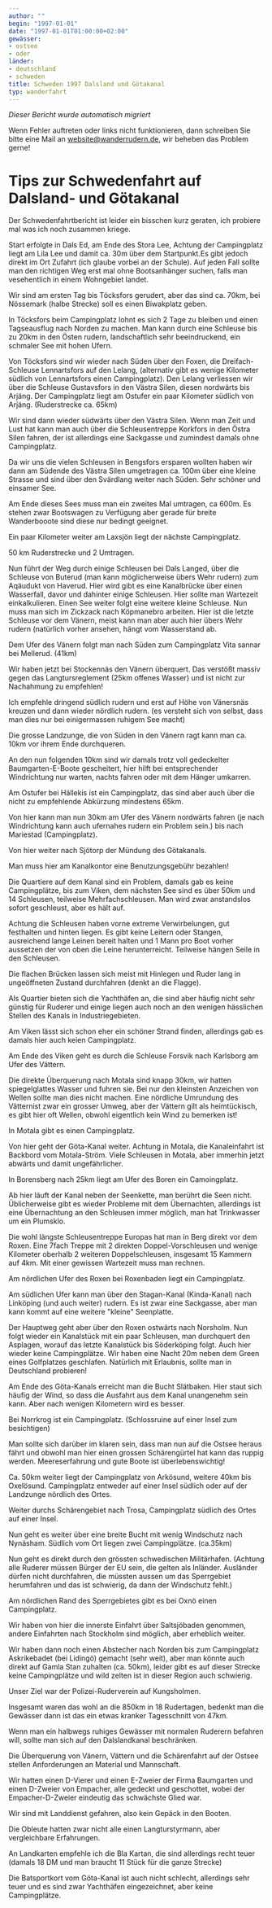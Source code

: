 ```yaml
---
author: ""
begin: "1997-01-01"
date: "1997-01-01T01:00:00+02:00"
gewässer:
- ostsee
- oder
länder:
- deutschland
- schweden
title: Schweden 1997 Dalsland und Götakanal
typ: wanderfahrt
---
```



*Dieser Bericht wurde automatisch migriert*

Wenn Fehler auftreten oder links nicht funktionieren, dann schreiben Sie bitte eine Mail an website@wanderrudern.de, wir beheben das Problem gerne!



# Tips zur Schwedenfahrt auf Dalsland- und Götakanal


Der Schwedenfahrtbericht ist leider ein bisschen kurz geraten, ich probiere mal was ich noch zusammen kriege.

Start erfolgte in Dals Ed, am Ende des Stora Lee, Achtung der Campingplatz liegt am Lila Lee und damit ca. 30m über dem Startpunkt.Es gibt jedoch direkt im Ort Zufahrt (ich glaube vorbei an der Schule). Auf jeden Fall sollte man den richtigen Weg erst mal ohne Bootsanhänger suchen, falls man vesehentlich in einem Wohngebiet landet.

Wir sind am ersten Tag bis Töcksfors gerudert, aber das sind ca. 70km, bei Nössemark (halbe Strecke) soll es einen Biwakplatz geben.

In Töcksfors beim Campingplatz lohnt es sich 2 Tage zu bleiben und einen Tagseausflug nach Norden zu machen. Man kann durch eine Schleuse bis zu 20km in den Östen rudern, landschaftlich sehr beeindruckend, ein schmaler See mit hohen Ufern.

Von Töcksfors sind wir wieder nach Süden über den Foxen, die Dreifach-Schleuse Lennartsfors auf den Lelang, (alternativ gibt es wenige Kilometer südlich von Lennartsfors einen Campingplatz). Den Lelang verliessen wir über die Schleuse Gustavsfors in den Västra Silen, diesen nordwärts bis Arjäng. Der Campingplatz liegt am Ostufer ein paar Kilometer südlich von Arjäng. (Ruderstrecke ca. 65km)

Wir sind dann wieder südwärts über den Västra Silen. Wenn man Zeit und Lust hat kann man auch über die Schleusentreppe Korkfors in den Östra Silen fahren, der ist allerdings eine Sackgasse und zumindest damals ohne Campingplatz.

Da wir uns die vielen Schleusen in Bengsfors ersparen wollten haben wir dann am Südende des Västra Silen umgetragen ca. 100m über eine kleine Strasse und sind über den Svärdlang weiter nach Süden. Sehr schöner und einsamer See.

Am Ende dieses Sees muss man ein zweites Mal umtragen, ca 600m. Es stehen zwar Bootswagen zu Verfügung aber gerade für breite Wanderbooote sind diese nur bedingt geeignet.

Ein paar Kilometer weiter am Laxsjön liegt der nächste Campingplatz.

50 km Ruderstrecke und 2 Umtragen.

Nun führt der Weg durch einige Schleusen bei Dals Langed, über die Schleuse von Buterud (man kann möglicherweise übers Wehr rudern) zum Aqäudukt von Haverud. Hier wird gibt es eine Kanalbrücke über einen Wasserfall, davor und dahinter einige Schleusen. Hier sollte man Wartezeit einkalkulieren. Einen See weiter folgt eine weitere kleine Schleuse. Nun muss man sich im Zickzack nach Köpmanebro arbeiten. Hier ist die letzte Schleuse vor dem Vänern, meist kann man aber auch hier übers Wehr rudern (natürlich vorher ansehen, hängt vom Wasserstand ab.

Dem Ufer des Vänern folgt man nach Süden zum Campingplatz Vita sannar bei Mellerud. (41km)

Wir haben jetzt bei Stockennäs den Vänern überquert. Das verstößt massiv gegen das Langtursreglement (25km offenes Wasser) und ist nicht zur Nachahmung zu empfehlen!

Ich empfehle dringend südlich rudern und erst auf Höhe von Vänersnäs kreuzen und dann wieder nördlich rudern. (es versteht sich von selbst, dass man dies nur bei einigermassen ruhigem See macht)

Die grosse Landzunge, die von Süden in den Vänern ragt kann man ca. 10km vor ihrem Ende durchqueren.

An den nun folgenden 10km sind wir damals trotz voll gedeckelter Baumgarten-E-Boote gescheitert, hier hilft bei entsprechender Windrichtung nur warten, nachts fahren oder mit dem Hänger umkarren.

Am Ostufer bei Hällekis ist ein Campingplatz, das sind aber auch über die nicht zu empfehlende Abkürzung mindestens 65km.

Von hier kann man nun 30km am Ufer des Vänern nordwärts fahren (je nach Windrichtung kann auch ufernahes rudern ein Problem sein.) bis nach Mariestad (Campingplatz).

Von hier weiter nach Sjötorp der Mündung des Götakanals.

Man muss hier am Kanalkontor eine Benutzungsgebühr bezahlen!

Die Quartiere auf dem Kanal sind ein Problem, damals gab es keine Campingplätze, bis zum Viken, dem nächsten See sind es über 50km und 14 Schleusen, teilweise Mehrfachschleusen. Man wird zwar anstandslos sofort geschleust, aber es hält auf.

Achtung die Schleusen haben vorne extreme Verwirbelungen, gut festhalten und hinten liegen. Es gibt keine Leitern oder Stangen, ausreichend lange Leinen bereit halten und 1 Mann pro Boot vorher aussetzen der von oben die Leine herunterreicht. Teilweise hängen Seile in den Schleusen.

Die flachen Brücken lassen sich meist mit Hinlegen und Ruder lang in ungeöffneten Zustand durchfahren (denkt an die Flagge).

Als Quartier bieten sich die Yachthäfen an, die sind aber häufig nicht sehr günstig für Ruderer und einige liegen auch noch an den wenigen hässlichen Stellen des Kanals in Industriegebieten.

Am Viken lässt sich schon eher ein schöner Strand finden, allerdings gab es damals hier auch keien Campingplatz.

Am Ende des Viken geht es durch die Schleuse Forsvik nach Karlsborg am Ufer des Vättern.

Die direkte Überquerung nach Motala sind knapp 30km, wir hatten spiegelglattes Wasser und fuhren sie. Bei nur den kleinsten Anzeichen von Wellen sollte man dies nicht machen. Eine nördliche Umrundung des Vätternist zwar ein grosser Umweg, aber der Vättern gilt als heimtückisch, es gibt hier oft Wellen, obwohl eigentlich kein Wind zu bemerken ist!

In Motala gibt es einen Campingplatz.

Von hier geht der Göta-Kanal weiter. Achtung in Motala, die Kanaleinfahrt ist Backbord vom Motala-Ström. Viele Schleusen in Motala, aber immerhin jetzt abwärts und damit ungefährlicher.

In Borensberg nach 25km liegt am Ufer des Boren ein Camoingplatz.

Ab hier läuft der Kanal neben der Seenkette, man berührt die Seen nicht. Üblicherweise gibt es wieder Probleme mit dem Übernachten, allerdings ist eine Übernachtung an den Schleusen immer möglich, man hat Trinkwasser um ein Plumsklo.

Die wohl längste Schleusentreppe Europas hat man in Berg direkt vor dem Roxen. Eine 7fach Treppe mit 2 direkten Doppel-Vorschleusen und wenige Kilometer oberhalb 2 weiteren Doppelschleusen, insgesamt 15 Kammern auf 4km. Mit einer gewissen Wartezeit muss man rechnen.

Am nördlichen Ufer des Roxen bei Roxenbaden liegt ein Campingplatz.

Am südlichen Ufer kann man über den Stagan-Kanal (Kinda-Kanal) nach Linköping (und auch weiter) rudern. Es ist zwar eine Sackgasse, aber man kann kommt auf eine weitere "kleine" Seenplatte.

Der Hauptweg geht aber über den Roxen ostwärts nach Norsholm. Nun folgt wieder ein Kanalstück mit ein paar Schleusen, man durchquert den Asplagen, worauf das letzte Kanalstück bis Söderköping folgt. Auch hier wieder keine Campingplätze. Wir haben eine Nacht 20m neben dem Green eines Golfplatzes geschlafen. Natürlich mit Erlaubnis, sollte man in Deutschland probieren!

Am Ende des Göta-Kanals erreicht man die Bucht Slätbaken. Hier staut sich häufig der Wind, so dass die Ausfahrt aus dem Kanal unangenehm sein kann. Aber nach wenigen Kilometern wird es besser.

Bei Norrkrog ist ein Campingplatz. (Schlossruine auf einer Insel zum besichtigen)

Man sollte sich darüber im klaren sein, dass man nun auf die Ostsee heraus fährt und obwohl man hier einen grossen Schärengürtel hat kann das ruppig werden. Meereserfahrung und gute Boote ist überlebenswichtig!

Ca. 50km weiter liegt der Campingplatz von Arkösund, weitere 40km bis Oxelösund. Campingplatz entweder auf einer Insel südlich oder auf der Landzunge nördlich des Ortes.

Weiter durchs Schärengebiet nach Trosa, Campingplatz südlich des Ortes auf einer Insel.

Nun geht es weiter über eine breite Bucht mit wenig Windschutz nach Nynäsham. Südlich vom Ort liegen zwei Campingplätze. (ca.35km)

Nun geht es direkt durch den grössten schwedischen Militärhafen. (Achtung alle Ruderer müssen Bürger der EU sein, die gelten als Inländer. Ausländer dürfen nicht durchfahren, die müssten aussen um das Sperrgebiet herumfahren und das ist schwierig, da dann der Windschutz fehlt.)

Am nördlichen Rand des Sperrgebietes gibt es bei Oxnö einen Campingplatz.

Wir haben von hier die innerste Einfahrt über Saltsjöbaden genommen, andere Einfahrten nach Stockholm sind möglich, aber erheblich weiter.

Wir haben dann noch einen Abstecher nach Norden bis zum Campingplatz Askrikebadet (bei Lidingö) gemacht (sehr weit), aber man könnte auch direkt auf Gamla Stan zuhalten (ca. 50km), leider gibt es auf dieser Strecke keine Campingplätze und wild zelten ist in dieser Region auch schwierig.

Unser Ziel war der Polizei-Ruderverein auf Kungsholmen.

Insgesamt waren das wohl an die 850km in 18 Rudertagen, bedenkt man die Gewässer dann ist das ein etwas kranker Tagesschnitt von 47km.

Wenn man ein halbwegs ruhiges Gewässer mit normalen Ruderern befahren will, sollte man sich auf den Dalslandkanal beschränken.

Die Überquerung von Vänern, Vättern und die Schärenfahrt auf der Ostsee stellen Anforderungen an Material und Mannschaft.

Wir hatten einen D-Vierer und einen E-Zweier der Firma Baumgarten und einen D-Zweier von Empacher, alle gedeckt und geschottet, wobei der Empacher-D-Zweier eindeutig das schwächste Glied war.

Wir sind mit Landdienst gefahren, also kein Gepäck in den Booten.

Die Obleute hatten zwar nicht alle einen Langturstyrmann, aber vergleichbare Erfahrungen.

An Landkarten empfehle ich die Bla Kartan, die sind allerdings recht teuer (damals 18 DM und man braucht 11 Stück für die ganze Strecke)

Die Batsportkort vom Göta-Kanal ist auch nicht schlecht, allerdings sehr teuer und es sind zwar Yachthäfen eingezeichnet, aber keine Campingplätze.
